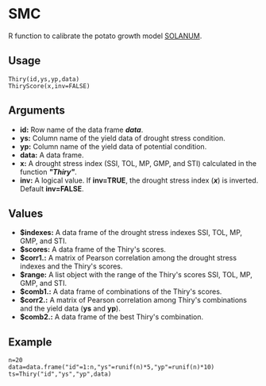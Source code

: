 SMC
=====

R function to calibrate the potato growth model [SOLANUM](https://doi.org/10.21223/P3/E71OS6).

Usage
-----
```{r eval=F}
Thiry(id,ys,yp,data)
ThiryScore(x,inv=FALSE)
```
Arguments
-----
- **id:** Row name of the data frame __*data*__.
- **ys:** Column name of the yield data of drought stress condition. 
- **yp:** Column name of the yield data of potential condition.
- **data:** A data frame.
- **x:** A drought stress index (SSI, TOL, MP, GMP, and STI) calculated in the function __*"Thiry"*__.
- **inv:** A logical value. If __inv=TRUE__, the drought stress index (__*x*__) is inverted. Default __inv=FALSE__.

Values
-----
- **$indexes:** A data frame of the drought stress indexes SSI, TOL, MP, GMP, and STI.
- **$scores:** A data frame of the Thiry's scores.
- **$corr1.:**  A matrix of Pearson correlation among the drought stress indexes and the Thiry's scores.
- **$range:** A list object with the range of the Thiry's scores SSI, TOL, MP, GMP, and STI. 
- **$comb1.:** A data frame of combinations of the Thiry's scores.  
- **$corr2.:** A matrix of Pearson correlation among Thiry's combinations and the yield data (**ys** and **yp**).
- **$comb2.:** A data frame of the best Thiry's combination.

Example
-----
```{r eval=F}
n=20
data=data.frame("id"=1:n,"ys"=runif(n)*5,"yp"=runif(n)*10)
ts=Thiry("id","ys","yp",data)
```

